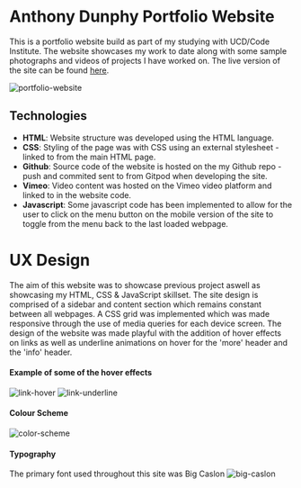 # Anthony Dunphy Portfolio Website
This is a portfolio website build as part of my studying with UCD/Code Institute. The website showcases my work to date along with some sample photographs and videos of projects I have worked on.  The live version of the site can be found [here](https://anthonyfdunphy.github.io/portfolio-website/).

![portfolio-website](https://i.imgur.com/RqmBJGD.png)

## Technologies

- **HTML**: Website structure was developed using the HTML language.
- **CSS**: Styling of the page was with CSS using an external stylesheet - linked to from the main HTML page.
- **Github**: Source code of the website is hosted on the my Github repo - push and commited sent to from Gitpod when developing the site.
- **Vimeo**: Video content was hosted on the Vimeo video platform and linked to in the website code.
- **Javascript**: Some javascript code has been implemented to allow for the user to click on the menu button on the mobile version of the site to toggle from the menu back to the last loaded webpage.

# UX Design

The aim of this website was to showcase previous project aswell as showcasing my HTML, CSS & JavaScript skillset. The site design is comprised of a sidebar and content section which remains constant between all webpages. A CSS grid was implemented which was made responsive through the use of media queries for each device screen. The design of the website was made playful with the addition of hover effects on links as well as underline animations on hover for the 'more' header and the 'info' header.

#### Example of some of the hover effects

![link-hover](https://i.imgur.com/tFORdqT.gif)
![link-underline](https://i.imgur.com/VRTxt69.gif)

#### Colour Scheme

![color-scheme](https://i.imgur.com/woJOqYV.png)

#### Typography
The primary font used throughout this site was Big Caslon
![big-caslon](https://media.fontsgeek.com/generated/b/i/bigcaslon-regular-sample.png)



